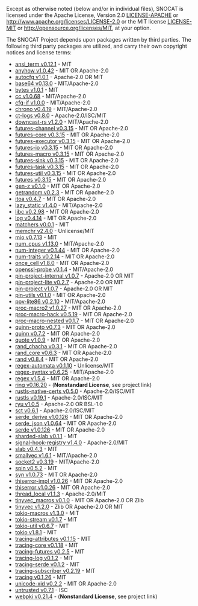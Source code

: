 Except as otherwise noted (below and/or in individual files), SNOCAT is
licensed under the Apache License, Version 2.0 [LICENSE-APACHE](LICENSE-APACHE) or
http://www.apache.org/licenses/LICENSE-2.0 or the MIT license
[LICENSE-MIT](LICENSE-MIT) or http://opensource.org/licenses/MIT, at your option.


The SNOCAT Project depends upon packages written by third parties.
The following third party packages are utilized, and carry
their own copyright notices and license terms:

* [ansi_term v0.12.1](https://github.com/ogham/rust-ansi-term) - MIT
* [anyhow v1.0.42](https://github.com/dtolnay/anyhow) - MIT OR Apache-2.0
* [autocfg v1.0.1](https://github.com/cuviper/autocfg) - Apache-2.0 OR MIT
* [base64 v0.13.0](https://github.com/marshallpierce/rust-base64) - MIT/Apache-2.0
* [bytes v1.0.1](https://github.com/tokio-rs/bytes) - MIT
* [cc v1.0.68](https://github.com/alexcrichton/cc-rs) - MIT/Apache-2.0
* [cfg-if v1.0.0](https://github.com/alexcrichton/cfg-if) - MIT/Apache-2.0
* [chrono v0.4.19](https://github.com/chronotope/chrono) - MIT/Apache-2.0
* [ct-logs v0.8.0](https://github.com/ctz/ct-logs) - Apache-2.0/ISC/MIT
* [downcast-rs v1.2.0](https://github.com/marcianx/downcast-rs) - MIT/Apache-2.0
* [futures-channel v0.3.15](https://github.com/rust-lang/futures-rs) - MIT OR Apache-2.0
* [futures-core v0.3.15](https://github.com/rust-lang/futures-rs) - MIT OR Apache-2.0
* [futures-executor v0.3.15](https://github.com/rust-lang/futures-rs) - MIT OR Apache-2.0
* [futures-io v0.3.15](https://github.com/rust-lang/futures-rs) - MIT OR Apache-2.0
* [futures-macro v0.3.15](https://github.com/rust-lang/futures-rs) - MIT OR Apache-2.0
* [futures-sink v0.3.15](https://github.com/rust-lang/futures-rs) - MIT OR Apache-2.0
* [futures-task v0.3.15](https://github.com/rust-lang/futures-rs) - MIT OR Apache-2.0
* [futures-util v0.3.15](https://github.com/rust-lang/futures-rs) - MIT OR Apache-2.0
* [futures v0.3.15](https://github.com/rust-lang/futures-rs) - MIT OR Apache-2.0
* [gen-z v0.1.0](https://github.com/Dessix/gen-z-rs) - MIT OR Apache-2.0
* [getrandom v0.2.3](https://github.com/rust-random/getrandom) - MIT OR Apache-2.0
* [itoa v0.4.7](https://github.com/dtolnay/itoa) - MIT OR Apache-2.0
* [lazy_static v1.4.0](https://github.com/rust-lang-nursery/lazy-static.rs) - MIT/Apache-2.0
* [libc v0.2.98](https://github.com/rust-lang/libc) - MIT OR Apache-2.0
* [log v0.4.14](https://github.com/rust-lang/log) - MIT OR Apache-2.0
* [matchers v0.0.1](https://github.com/hawkw/matchers) - MIT
* [memchr v2.4.0](https://github.com/BurntSushi/rust-memchr) - Unlicense/MIT
* [mio v0.7.13](https://github.com/tokio-rs/mio) - MIT
* [num_cpus v1.13.0](https://github.com/seanmonstar/num_cpus) - MIT/Apache-2.0
* [num-integer v0.1.44](https://github.com/rust-num/num-integer) - MIT OR Apache-2.0
* [num-traits v0.2.14](https://github.com/rust-num/num-traits) - MIT OR Apache-2.0
* [once_cell v1.8.0](https://github.com/matklad/once_cell) - MIT OR Apache-2.0
* [openssl-probe v0.1.4](https://github.com/alexcrichton/openssl-probe) - MIT/Apache-2.0
* [pin-project-internal v1.0.7](https://github.com/taiki-e/pin-project) - Apache-2.0 OR MIT
* [pin-project-lite v0.2.7](https://github.com/taiki-e/pin-project-lite) - Apache-2.0 OR MIT
* [pin-project v1.0.7](https://github.com/taiki-e/pin-project) - Apache-2.0 OR MIT
* [pin-utils v0.1.0](https://github.com/rust-lang-nursery/pin-utils) - MIT OR Apache-2.0
* [ppv-lite86 v0.2.10](https://github.com/cryptocorrosion/cryptocorrosion) - MIT/Apache-2.0
* [proc-macro2 v1.0.27](https://github.com/alexcrichton/proc-macro2) - MIT OR Apache-2.0
* [proc-macro-hack v0.5.19](https://github.com/dtolnay/proc-macro-hack) - MIT OR Apache-2.0
* [proc-macro-nested v0.1.7](https://github.com/dtolnay/proc-macro-hack) - MIT OR Apache-2.0
* [quinn-proto v0.7.3](https://github.com/djc/quinn) - MIT OR Apache-2.0
* [quinn v0.7.2](https://github.com/djc/quinn) - MIT OR Apache-2.0
* [quote v1.0.9](https://github.com/dtolnay/quote) - MIT OR Apache-2.0
* [rand_chacha v0.3.1](https://github.com/rust-random/rand) - MIT OR Apache-2.0
* [rand_core v0.6.3](https://github.com/rust-random/rand) - MIT OR Apache-2.0
* [rand v0.8.4](https://github.com/rust-random/rand) - MIT OR Apache-2.0
* [regex-automata v0.1.10](https://github.com/BurntSushi/regex-automata) - Unlicense/MIT
* [regex-syntax v0.6.25](https://github.com/rust-lang/regex) - MIT/Apache-2.0
* [regex v1.5.4](https://github.com/rust-lang/regex) - MIT OR Apache-2.0
* [ring v0.16.20](https://github.com/briansmith/ring) - (**Nonstandard License**, see project link)
* [rustls-native-certs v0.5.0](https://github.com/ctz/rustls-native-certs) - Apache-2.0/ISC/MIT
* [rustls v0.19.1](https://github.com/ctz/rustls) - Apache-2.0/ISC/MIT
* [ryu v1.0.5](https://github.com/dtolnay/ryu) - Apache-2.0 OR BSL-1.0
* [sct v0.6.1](https://github.com/ctz/sct.rs) - Apache-2.0/ISC/MIT
* [serde_derive v1.0.126](https://github.com/serde-rs/serde) - MIT OR Apache-2.0
* [serde_json v1.0.64](https://github.com/serde-rs/json) - MIT OR Apache-2.0
* [serde v1.0.126](https://github.com/serde-rs/serde) - MIT OR Apache-2.0
* [sharded-slab v0.1.1](https://github.com/hawkw/sharded-slab) - MIT
* [signal-hook-registry v1.4.0](https://github.com/vorner/signal-hook) - Apache-2.0/MIT
* [slab v0.4.3](https://github.com/tokio-rs/slab) - MIT
* [smallvec v1.6.1](https://github.com/servo/rust-smallvec) - MIT/Apache-2.0
* [socket2 v0.3.19](https://github.com/alexcrichton/socket2-rs) - MIT/Apache-2.0
* [spin v0.5.2](https://github.com/mvdnes/spin-rs.git) - MIT
* [syn v1.0.73](https://github.com/dtolnay/syn) - MIT OR Apache-2.0
* [thiserror-impl v1.0.26](https://github.com/dtolnay/thiserror) - MIT OR Apache-2.0
* [thiserror v1.0.26](https://github.com/dtolnay/thiserror) - MIT OR Apache-2.0
* [thread_local v1.1.3](https://github.com/Amanieu/thread_local-rs) - Apache-2.0/MIT
* [tinyvec_macros v0.1.0](https://github.com/Soveu/tinyvec_macros) - MIT OR Apache-2.0 OR Zlib
* [tinyvec v1.2.0](https://github.com/Lokathor/tinyvec) - Zlib OR Apache-2.0 OR MIT
* [tokio-macros v1.3.0](https://github.com/tokio-rs/tokio) - MIT
* [tokio-stream v0.1.7](https://github.com/tokio-rs/tokio) - MIT
* [tokio-util v0.6.7](https://github.com/tokio-rs/tokio) - MIT
* [tokio v1.8.1](https://github.com/tokio-rs/tokio) - MIT
* [tracing-attributes v0.1.15](https://github.com/tokio-rs/tracing) - MIT
* [tracing-core v0.1.18](https://github.com/tokio-rs/tracing) - MIT
* [tracing-futures v0.2.5](https://github.com/tokio-rs/tracing) - MIT
* [tracing-log v0.1.2](https://github.com/tokio-rs/tracing) - MIT
* [tracing-serde v0.1.2](https://github.com/tokio-rs/tracing) - MIT
* [tracing-subscriber v0.2.19](https://github.com/tokio-rs/tracing) - MIT
* [tracing v0.1.26](https://github.com/tokio-rs/tracing) - MIT
* [unicode-xid v0.2.2](https://github.com/unicode-rs/unicode-xid) - MIT OR Apache-2.0
* [untrusted v0.7.1](https://github.com/briansmith/untrusted) - ISC
* [webpki v0.21.4](https://github.com/briansmith/webpki) - (**Nonstandard License**, see project link)
